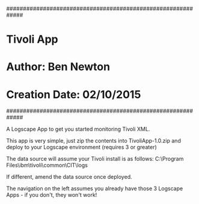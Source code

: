 #############################################################
# Tivoli App 
# Author: Ben Newton
# Creation Date: 02/10/2015
#############################################################

A Logscape App to get you started monitoring Tivoli XML.

This app is very simple, just zip the contents into TivoliApp-1.0.zip and deploy to your Logscape environment (requires 3 or greater)

The data source will assume your Tivoli install is as follows:
C:\Program Files\ibm\tivoli\common\CIT\logs

If different, amend the data source once deployed. 

The navigation on the left assumes you already have those 3 Logscape Apps - if you don't, they won't work! 
